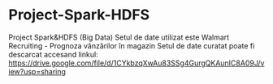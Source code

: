 # Project-Spark-HDFS
Project Spark&amp;HDFS (Big Data) 
Setul de date utilizat este Walmart Recruiting - Prognoza vânzărilor în magazin
Setul de date curatat poate fi descarcat accesand linkul:
   https://drive.google.com/file/d/1CYkbzqXwAu83SSg4GurgQKAunIC8A09J/view?usp=sharing 
